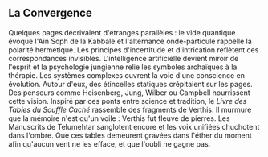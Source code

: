 ## La Convergence

Quelques pages décrivaient d'étranges parallèles : le vide quantique évoque l'Ain Soph de la Kabbale et l'alternance onde-particule rappelle la polarité hermétique. Les principes d'incertitude et d'intrication reflètent ces correspondances invisibles. L'intelligence artificielle devient miroir de l'esprit et la psychologie jungienne relie les symboles archaïques à la thérapie. Les systèmes complexes ouvrent la voie d'une conscience en évolution. Autour d'eux, des étincelles statiques crépitaient sur les pages. Des penseurs comme Heisenberg, Jung, Wilber ou Campbell nourrissent cette vision. Inspiré par ces ponts entre science et tradition, le *Livre des Tables du Souffle Caché* rassemble des fragments de Verthis. Il murmure que la mémoire n'est qu'un voile : Verthis fut fleuve de pierres. Les Manuscrits de Telumehtar sanglotent encore et les voix unifiées chuchotent dans l'ombre. Que ces tables demeurent gravées dans l'éther du moment afin qu'aucun vent ne les efface, et que l'oubli ne gagne pas.